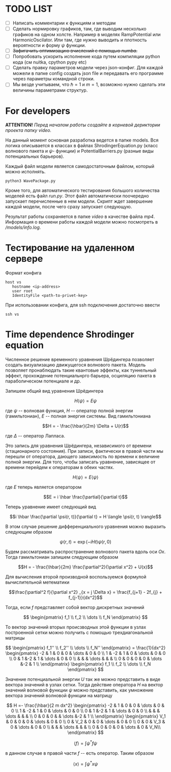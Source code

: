 # TODO LIST

- [ ] Написать комментарии к функциям и методам
- [ ] Сделать нормировку графиков, там, где выводим несколько графиков на одном холсте. Например в моделях RampPotential или HarmonicOscilator. Или там, где нужно выводить и плотность вероятности и форму $\psi$ функции.
- [ ] ~~Зафигачить оптимизацию вчислений с помощью _numba_.~~
- [ ] Попробовать ускорить исполнение кода путем компиляции python кода (см nuitka, cpython pypy etc)
- [ ] Сделать правку параметров модели через json-конфиг. Для каждой можели в папке config создать json file и передавать его программе через параметры командной строки.
- [ ] Мы везде учитываем, что $\hbar = 1$ и $m = 1$, возможно нужно сделать эти величины параметрами структур.

# For developers

__ATTENTION!__
_Перед началом работы создайте в корневой дериктории проекта папку video._

На данный момент основная разработка ведется в папке models. Вся логика описывается в классах
в файлах ShrodingerEquation.py (класс волнового пакета и $\psi$- функции) и PotentialBarriers.py
(разные виды потенциальных барьеров).

Каждый файл модели является самодостаточным файлом, который можно исполнять.
```
python3 WavePackage.py
```

Кроме того, для автоматического тестирования большого количества моделей есть файл _run.py_. Этот 
файл автоматически поочередно запускает перечисленные в нем модели. Скрипт ждет завершение каждой 
модели, после чего сразу запускает следующую.

Результат работы сохраняется в папке _video_ в качестве файла _mp4_. Информация о времени работы
каждой модели можно посмотреть в _/models/info.log_.

# Тестирование на удаленном сервере

Формат конфига
```
host vs
   hostname <ip-address>
   user root
   IdentityFile <path-to-privet-key>
```

При использовании конфига, для ssh подключения достаточно ввести
```
ssh vs
```

# Time dependence Shrodinger equation

Численное решение временного уравнения Шрёдингера позволяет создать визуализацию движущегося 
волнового пакета. Модель позволяет пронаблюдать такие квантовые эффекты, как туннельный эффект,
прохождение потенциальнрго барьера, осциляцию пакета в параболическом потенциале и др.

Запишем общий вид уравнения Шрёдингера

$$H \langle \psi \rangle = E \psi$$

где $\psi$ -- волновая функция, $H$ -- оператор полной энергии (гамильтониан), $E$ -- полная энергия 
системы. Вид гамильтониана

$$H = - \frac{\hbar}{2m} \Delta + U(r)$$

где $\Delta$ -- оператор Лапласа.

Это запись для уравнения Шрёдингера, независимого от времени (стационарного состояния). При записи, 
фактически в правой части мы перешли от оператора, дающего зависимость по времени к величине полной 
энергии. Для того, чтобы записать уравнение, зависящее от времени перейдем к операторам в обеих частях.

$$H \langle \psi \rangle = E  \langle \psi \rangle$$

где $E$ теперь является оператором

$$E = i \hbar \frac{\partial}{\partial t}$$

Теперь уравнение имеет следующий вид

$$i \hbar \frac{\partial \psi(r, t)}{\partial t} = H \langle \psi(r, t) \rangle$$

В этом случае решение дифференциального уравнения можно выразить следующим образом

$$\psi(r, t) = \exp(-i H t) \psi(r, 0)$$

Будем рассматривать распространение волнового пакета вдоль оси $Ox$. Тогда гамильтониан запишем следующим 
образом

$$H = - \frac{\hbar}{2m} \frac{\partial^2}{\partial x^2} + U(x)$$

Для вычисления второй производной воспользуемся формулой вычислительной метематики

$$\frac{\partial^2 f}{\partial x^2} _{x = j \Delta x} = \frac{f_{j+1} - 2f_{j} + f_{j-1}}{dx^2}$$

Тогда, если $f$ представляет собой вектор дискретных значений

$$
\begin{pmatrix}
f_1 \\
f_2 \\
\dots \\
f_N
\end{pmatrix}
$$

То вектор значений вторых происзводных этой функции в узлах построенной сетки можно получить с помощью
трехдиагональной матрицы

$$
\begin{pmatrix}
f_1'' \\
f_2'' \\
\dots \\
f_N''
\end{pmatrix}
= \frac{1}{dx^2}
\begin{pmatrix}
-2 &  1 & 0 & 0     & \dots & 0 & 0 \\
1  & -2 & 1 & 0     & \dots & 0 & 0 \\
0  & 1  &-2 & 1     & \dots & 0 & 0 \\
   &    &   & \dots &       &   &   \\
0  & 0  & 0 & 0     & \dots &-2 & 1 \\
\end{pmatrix}
\begin{pmatrix}
f_1 \\
f_2 \\
\dots \\
f_N
\end{pmatrix}
$$

Значение потенциальной энергии $U$ так же можно представить в виде вектора значений в узлах сетки. Тогда
действие оператора $H$ на вектор значений волновой функции $\psi$ можно представить, как умножение вектора 
значений волновой функции на матрицу

$$
H =- \frac{\hbar}{2 m dx^2}
\begin{pmatrix}
-2 &  1 & 0 & 0     & \dots & 0 & 0 \\
1  & -2 & 1 & 0     & \dots & 0 & 0 \\
0  & 1  &-2 & 1     & \dots & 0 & 0 \\
   &    &   & \dots &       &   &   \\
0  & 0  & 0 &       & \dots &-2 & 1 \\
\end{pmatrix}
\begin{pmatrix}
V_1 &  0  & 0   & 0     & \dots & 0 & 0 \\
0   & V_2 & 0   & 0     & \dots & 0 & 0 \\
0   & 0   & V_3 & 0     & \dots & 0 & 0 \\
    &     &     & \dots &       &   &   \\
0   & 0   & 0   & 0     & \dots & 0 & V_N\\
\end{pmatrix}
$$

$$\langle f \rangle = \int \psi^* f \psi $$

в данном случае в правой части $f$ -- есть оператор. Таким образом

$$\langle x \rangle = \int \psi^* x \psi $$